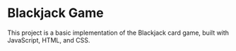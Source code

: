 # Blackjack Game

This project is a basic implementation of the Blackjack card game, built with JavaScript, HTML, and CSS.
